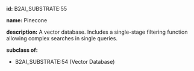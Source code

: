 **id:** B2AI_SUBSTRATE:55

**name:** Pinecone

**description:** A vector database. Includes a single-stage filtering function allowing complex searches in single queries.

**subclass of:**

- B2AI_SUBSTRATE:54 (Vector Database)
